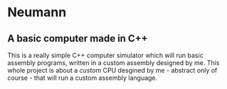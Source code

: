 # Neumann
## A basic computer made in C++

This is a really simple C++ computer simulator which will run basic assembly programs, written in a custom assembly designed by me.
This whole project is about a *custom* CPU desgined by me - abstract only of course - that will run a custom assembly language.